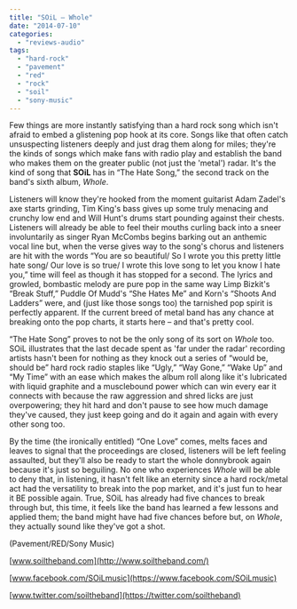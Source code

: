```yaml
---
title: "SOiL – Whole"
date: "2014-07-10"
categories: 
  - "reviews-audio"
tags: 
  - "hard-rock"
  - "pavement"
  - "red"
  - "rock"
  - "soil"
  - "sony-music"
---
```


Few things are more instantly satisfying than a hard rock song which isn't afraid to embed a glistening pop hook at its core. Songs like that often catch unsuspecting listeners deeply and just drag them along for miles; they're the kinds of songs which make fans with radio play and establish the band who makes them on the greater public (not just the 'metal') radar. It's the kind of song that **SOiL** has in “The Hate Song,” the second track on the band's sixth album, _Whole_.

Listeners will know they're hooked from the moment guitarist Adam Zadel's axe starts grinding, Tim King's bass gives up some truly menacing and crunchy low end and Will Hunt's drums start pounding against their chests. Listeners will already be able to feel their mouths curling back into a sneer involuntarily as singer Ryan McCombs begins barking out an anthemic vocal line but, when the verse gives way to the song's chorus and listeners are hit with the words “You are so beautiful/ So I wrote you this pretty little hate song/ Our love is so true/ I wrote this love song to let you know I hate you,” time will feel as though it has stopped for a second. The lyrics and growled, bombastic melody are pure pop in the same way Limp Bizkit's “Break Stuff,” Puddle Of Mudd's “She Hates Me” and Korn's “Shoots And Ladders” were, and (just like those songs too) the tarnished pop spirit is perfectly apparent. If the current breed of metal band has any chance at breaking onto the pop charts, it starts here – and that's pretty cool.

“The Hate Song” proves to not be the only song of its sort on _Whole_ too. SOiL illustrates that the last decade spent as 'far under the radar' recording artists hasn't been for nothing as they knock out a series of “would be, should be” hard rock radio staples like “Ugly,” “Way Gone,” “Wake Up” and “My Time” with an ease which makes the album roll along like it's lubricated with liquid graphite and a musclebound power which can win every ear it connects with because the raw aggression and shred licks are just overpowering; they hit hard and don't pause to see how much damage they've caused, they just keep going and do it again and again with every other song too.

By the time (the ironically entitled) “One Love” comes, melts faces and leaves to signal that the proceedings are closed, listeners will be left feeling assaulted, but they'll also be ready to start the whole donnybrook again because it's just so beguiling. No one who experiences _Whole_ will be able to deny that, in listening, it hasn't felt like an eternity since a hard rock/metal act had the versatility to break into the pop market, and it's just fun to hear it BE possible again. True, SOiL has already had five chances to break through but, this time, it feels like the band has learned a few lessons and applied them; the band might have had five chances before but, on _Whole_, they actually sound like they've got a shot.

(Pavement/RED/Sony Music)

[www.soiltheband.com](http://www.soiltheband.com/)

[www.facebook.com/SOiLmusic](https://www.facebook.com/SOiLmusic)

[www.twitter.com/soiltheband](https://twitter.com/soiltheband)
